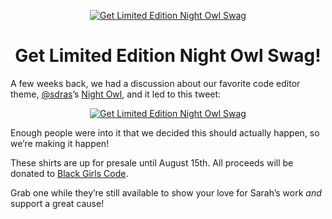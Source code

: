 <p align="center">
  <a href="https://night-owl-swag.netlify.app/">
    <img src="https://res.cloudinary.com/jlengstorf/image/upload/f_auto,q_auto/night-owl/night-owl-share.jpg" alt="Get Limited Edition Night Owl Swag" />
  </a>
</p>
<h1 align="center">
   Get Limited Edition Night Owl Swag!
</h1>

A few weeks back, we had a discussion about our favorite code editor theme, [@sdras](https://github.com/sdras)’s [Night Owl][nightowl], and it led to this tweet:

<p align="center">
  <a href="https://twitter.com/jlengstorf/status/1278792407476080640">
    <img src="https://res.cloudinary.com/jlengstorf/image/upload/f_auto,q_auto/v1596233759/night-owl/tweet.png" alt="Get Limited Edition Night Owl Swag" />
  </a>
</p>

Enough people were into it that we decided this should actually happen, so we’re making it happen!

These shirts are up for presale until August 15th. All proceeds will be donated to [Black Girls Code][bgc].

Grab one while they’re still available to show your love for Sarah’s work _and_ support a great cause!

[nightowl]: https://marketplace.visualstudio.com/items?itemName=sdras.night-owl
[bgc]: https://www.blackgirlscode.com/
